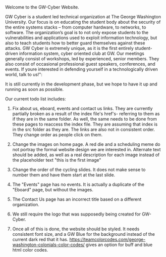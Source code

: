 Welcome to the GW-Cyber Website. 

GW Cyber is a student led technical organization at The George Washington University. 
Our focus is on educating the student body about the security of the entire systems stacks – from computer hardware, 
to networks, to software. The organization’s goal is to not only expose students to the vulnerabilities and applications
used to exploit information technology, but also to teach students how to better guard themselves against these attacks. 
GW Cyber is extremely unique, as it is the first entirely student-driven information system, cyber oriented club at GW. 
Our meetings generally consist of workshops, led by experienced, senior members. 
They also consist of occasional professional guest speakers, conferences, and events. 
If youre interested in defending yourself in a technologically driven world, talk to us!":


It is still currently in the development phase, but we hope to have it up and running as soon as possible.


Our current todo list includes:

1. Fix about us, eboard, events and contact us links. They are currently partially broken as a result of the index file's href's-
referring to them as if they are in the same folder. As well, the same needs to be done from these pages to reaccess the index file.
They are assuming that index is in the src folder as they are.
The links are also not in consistent order. They change order as people click on them.

2. Change the images on home page. A red die and a scheduling meme do not portray the formal website design we are interested in. Alternate text should be added, as well as a real description for each image instead of the placeholder text "this is the first image"

3. Change the order of the cycling slides. It does not make sense to number them and have them start at the last slide. 

4. The "Events" page has no events. It is actually a duplicate of the "Eboard" page, but without the images.

5. The Contact Us page has an incorrect title based on a different organization.

6. We still require the logo that was supposedly being created for GW-Cyber.

7. Once all of this is done, the website should be styled. It needs consistent font size, and a GW Blue for the background
instead of the current dark red that it has. https://teamcolorcodes.com/george-washington-colonials-color-codes/ gives an option for buff and blue html color codes.




